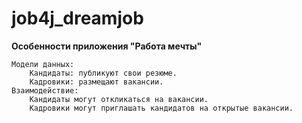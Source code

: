 # job4j_dreamjob

**Особенности приложения "Работа мечты"**

    Модели данных:
        Кандидаты: публикуют свои резюме.
        Кадровики: размещают вакансии.
    Взаимодействие:
        Кандидаты могут откликаться на вакансии.
        Кадровики могут приглашать кандидатов на открытые вакансии.
